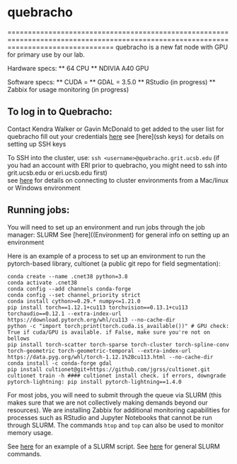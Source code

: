 # quebracho
======================================================================================================================================
quebracho is a new fat node with GPU for primary use by our lab.

Hardware specs: 
 ** 64 CPU
 ** NDIVIA A40 GPU

Software specs:
 ** CUDA = 
 ** GDAL = 3.5.0
 ** RStudio (in progress)
 ** Zabbix for usage monitoring (in progress)

## To log in to Quebracho:

Contact Kendra Walker or Gavin McDonald to get added to the user list for quebracho
fill out your credentials [here](https://dc1.grit.ucsb.edu/)
see [here](ssh keys) for details on setting up SSH keys 

To SSH into the cluster, use:
```ssh <username>@quebracho.grit.ucsb.edu```
(if you had an account with ERI prior to quebracho, you might need to ssh into grit.ucsb.edu or eri.ucsb.edu first)  
see [here](connecting) for details on connecting to cluster environments from a Mac/linux or Windows environment

## Running jobs:

You will need to set up an environment and run jobs through the job manager: SLURM
See [here]((Environment) for general info on setting up an environment

Here is an example of a process to set up an environment to run the pytorch-based library, cultionet (a public git repo for field segmentation):

```
conda create --name .cnet38 python=3.8
conda activate .cnet38
conda config --add channels conda-forge
conda config --set channel_priority strict
conda install cython>=0.29.* numpy<=1.21.0
pip install torch==1.12.1+cu113 torchvision==0.13.1+cu113 torchaudio==0.12.1 --extra-index-url https://download.pytorch.org/whl/cu113 --no-cache-dir
python -c "import torch;print(torch.cuda.is_available())" # GPU check: True if cuda/GPU is available. if False, make sure you're not on bellows
pip install torch-scatter torch-sparse torch-cluster torch-spline-conv torch-geometric torch-geometric-temporal --extra-index-url https://data.pyg.org/whl/torch-1.12.1%2Bcu113.html --no-cache-dir
conda install -c conda-forge gdal
pip install cultionet@git+https://github.com/jgrss/cultionet.git
cultionet train -h #### cultionet install check. if errors, downgrade pytorch-lightning: pip install pytorch-lightning==1.4.0
```

For most jobs, you will need to submit through the queue via SLURM (this makes sure that we are not collectively making demands beyond our resources). We are installing Zabbix for additional monitoring capabilities for processes such as RStudio and Jupyter Notebooks that cannot be run through SLURM. The commands `htop` and `top` can also be used to monitor memory usage.

See [here](Downloading) for an example of a SLURM script.
See [here](SlurmCommands) for general SLURM commands. 

